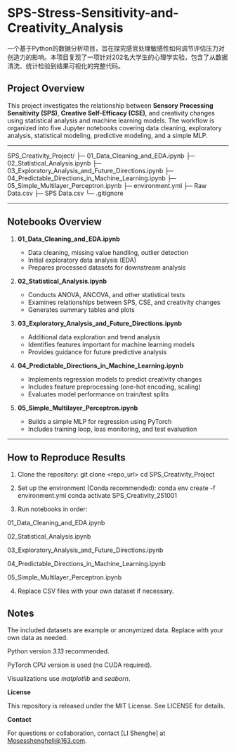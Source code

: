 # SPS-Stress-Sensitivity-and-Creativity_Analysis

一个基于Python的数据分析项目，旨在探究感官处理敏感性如何调节评估压力对创造力的影响。本项目复现了一项针对202名大学生的心理学实验，包含了从数据清洗、统计检验到结果可视化的完整代码。

## Project Overview
This project investigates the relationship between **Sensory Processing Sensitivity (SPS)**, **Creative Self-Efficacy (CSE)**, and creativity changes using statistical analysis and machine learning models. The workflow is organized into five Jupyter notebooks covering data cleaning, exploratory analysis, statistical modeling, predictive modeling, and a simple MLP.

---

SPS_Creativity_Project/
├─ 01_Data_Cleaning_and_EDA.ipynb
├─ 02_Statistical_Analysis.ipynb
├─ 03_Exploratory_Analysis_and_Future_Directions.ipynb
├─ 04_Predictable_Directions_in_Machine_Learning.ipynb
├─ 05_Simple_Multilayer_Perceptron.ipynb
├─ environment.yml
├─ Raw Data.csv
├─ SPS Data.csv
└─ .gitignore

---

## Notebooks Overview

1. **01_Data_Cleaning_and_EDA.ipynb**  
   - Data cleaning, missing value handling, outlier detection  
   - Initial exploratory data analysis (EDA)  
   - Prepares processed datasets for downstream analysis  

2. **02_Statistical_Analysis.ipynb**  
   - Conducts ANOVA, ANCOVA, and other statistical tests  
   - Examines relationships between SPS, CSE, and creativity changes  
   - Generates summary tables and plots  

3. **03_Exploratory_Analysis_and_Future_Directions.ipynb**  
   - Additional data exploration and trend analysis  
   - Identifies features important for machine learning models  
   - Provides guidance for future predictive analysis  

4. **04_Predictable_Directions_in_Machine_Learning.ipynb**  
   - Implements regression models to predict creativity changes  
   - Includes feature preprocessing (one-hot encoding, scaling)  
   - Evaluates model performance on train/test splits  

5. **05_Simple_Multilayer_Perceptron.ipynb**  
   - Builds a simple MLP for regression using PyTorch  
   - Includes training loop, loss monitoring, and test evaluation  

---

## How to Reproduce Results

1. Clone the repository:
git clone <repo_url>
cd SPS_Creativity_Project

2. Set up the environment (Conda recommended):
conda env create -f environment.yml
conda activate SPS_Creativity_251001

4. Run notebooks in order:

01_Data_Cleaning_and_EDA.ipynb

02_Statistical_Analysis.ipynb

03_Exploratory_Analysis_and_Future_Directions.ipynb

04_Predictable_Directions_in_Machine_Learning.ipynb

05_Simple_Multilayer_Perceptron.ipynb

4. Replace CSV files with your own dataset if necessary.

## Notes

The included datasets are example or anonymized data. Replace with your own data as needed.

Python version _3.13_ recommended.

PyTorch CPU version is used (no CUDA required).

Visualizations use _matplotlib_ and _seaborn_.

**License**

This repository is released under the MIT License. See LICENSE for details.

**Contact**

For questions or collaboration, contact [LI Shenghe] at Mosesshengheli@163.com.
